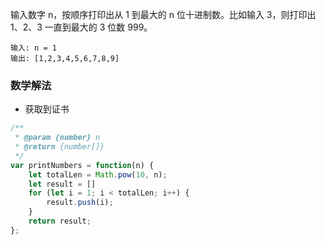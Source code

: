 输入数字 n，按顺序打印出从 1 到最大的 n 位十进制数。比如输入 3，则打印出 1、2、3 一直到最大的 3 位数 999。

```
输入: n = 1
输出: [1,2,3,4,5,6,7,8,9]
```

### 数学解法

* 获取到证书

```js
/**
 * @param {number} n
 * @return {number[]}
 */
var printNumbers = function(n) {
    let totalLen = Math.pow(10, n);
    let result = []
    for (let i = 1; i < totalLen; i++) {
        result.push(i);
    }
    return result;
};
```